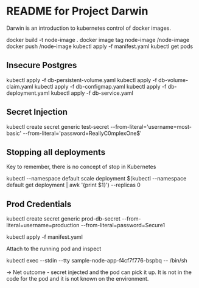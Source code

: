 # README for Project Darwin

Darwin is an introduction to kubernetes control of docker images.

docker build -t node-image .
docker image tag node-image <dockerhubname>/node-image
docker push <dockerhubname>/node-image
kubectl apply -f manifest.yaml
kubectl get pods

## Insecure Postgres

kubectl apply -f db-persistent-volume.yaml
kubectl apply -f db-volume-claim.yaml
kubectl apply -f db-configmap.yaml
kubectl apply -f db-deployment.yaml
kubectl apply -f db-service.yaml

## Secret Injection

kubectl create secret generic test-secret --from-literal='username=most-basic' --from-literal='password=ReallyC0mplexOne$'

## Stopping all deployments 
Key to remember, there is no concept of stop in Kubernetes

kubectl --namespace default scale deployment $(kubectl --namespace default get deployment | awk '{print $1}') --replicas 0


## Prod Credentials

kubectl create secret generic prod-db-secret --from-literal=username=production --from-literal=password=Secure1

kubectl apply -f manifest.yaml

Attach to the running pod and inspect

kubectl exec --stdin --tty sample-node-app-f4cf7f776-bspbq -- /bin/sh

-> Net outcome - secret injected and the pod can pick it up. It is not in the code for the pod and it is not known on the environment.


